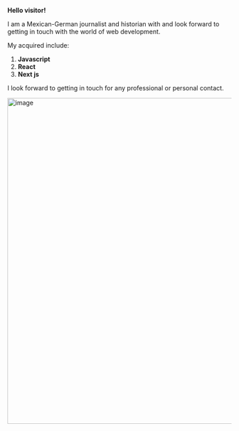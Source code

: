 __Hello visitor!__

I am a Mexican-German journalist and historian with  and look forward to getting in touch with the world of web development. 

My  acquired <skills> include:
1. <b>Javascript</b>
2. <b>React</b>
3. <b>Next js</b>
  
  I look forward to getting in touch for any professional or personal contact. 
  
 <img width="733" alt="image" src="https://user-images.githubusercontent.com/107868311/210771541-019ee5ff-c741-44af-a81b-bac5df363771.png">
